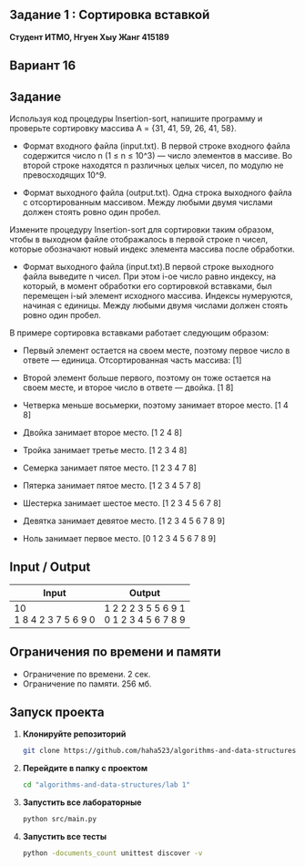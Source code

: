 ## Задание 1 : Сортировка вставкой 

**Студент ИТМО,  Нгуен Хыу Жанг  415189**  

## Вариант 16

## Задание

Используя код процедуры Insertion-sort, напишите программу и проверьте сортировку массива A = {31, 41, 59, 26, 41, 58}.

- Формат входного файла (input.txt). В первой строке входного файла содержится число n (1 ≤ n ≤ 10^3) — число элементов в массиве. Во второй строке находятся n различных целых чисел, по модулю не превосходящих 10^9.

- Формат выходного файла (output.txt). Одна строка выходного файла с отсортированным массивом. Между любыми двумя числами должен стоять ровно один пробел.

Измените процедуру Insertion-sort для сортировки таким образом, чтобы в
выходном файле отображалось в первой строке n чисел, которые обозначают
новый индекс элемента массива после обработки.

- Формат выходного файла (input.txt).В первой строке выходного файла
выведите n чисел. При этом i-ое число равно индексу, на который, в момент
обработки его сортировкой вставками, был перемещен i-ый элемент исходного массива. Индексы нумеруются, начиная с единицы. Между любыми
двумя числами должен стоять ровно один пробел.

В примере сортировка вставками работает следующим образом:

- Первый элемент остается на своем месте, поэтому первое число в ответе —
единица. Отсортированная часть массива: [1]

- Второй элемент больше первого, поэтому он тоже остается на своем месте,
и второе число в ответе — двойка. [1 8]

- Четверка меньше восьмерки, поэтому занимает второе место. [1 4 8]

-  Двойка занимает второе место. [1 2 4 8]

-  Тройка занимает третье место. [1 2 3 4 8]

- Семерка занимает пятое место. [1 2 3 4 7 8]

- Пятерка занимает пятое место. [1 2 3 4 5 7 8]

- Шестерка занимает шестое место. [1 2 3 4 5 6 7 8]

- Девятка занимает девятое место. [1 2 3 4 5 6 7 8 9]

- Ноль занимает первое место. [0 1 2 3 4 5 6 7 8 9]

## Input / Output 

| Input                         |  Output                                        |
|-------------------------------|------------------------------------------------|
| 10<br/>1 8 4 2 3 7 5 6 9 0    | 1 2 2 2 3 5 5 6 9 1<br/>0 1 2 3 4 5 6 7 8 9    |


## Ограничения по времени и памяти

- Ограничение по времени. 2 сек.
- Ограничение по памяти. 256 мб.


## Запуск проекта
1. **Клонируйте репозиторий**
   ```bash
   git clone https://github.com/haha523/algorithms-and-data-structures.git
   ```
2. **Перейдите в папку с проектом**
   ```bash
   cd "algorithms-and-data-structures/lab 1"
   ```
3. **Запустить все лабораторные**
    ```bash
   python src/main.py
   ```
4. **Запустить все тесты**
    ```bash
   python -documents_count unittest discover -v
   ```
